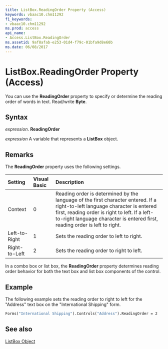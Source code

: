 ```yaml
---
title: ListBox.ReadingOrder Property (Access)
keywords: vbaac10.chm11292
f1_keywords:
- vbaac10.chm11292
ms.prod: access
api_name:
- Access.ListBox.ReadingOrder
ms.assetid: 9af8afab-e253-01d4-f79c-01bfa9d8e60b
ms.date: 06/08/2017
---
```



# ListBox.ReadingOrder Property (Access)

You can use the  **ReadingOrder** property to specify or determine the reading order of words in text. Read/write **Byte**.


## Syntax

 _expression_. **ReadingOrder**

 _expression_ A variable that represents a **ListBox** object.


## Remarks

The  **ReadingOrder** property uses the following settings.



|**Setting**|**Visual Basic**|**Description**|
|:-----|:-----|:-----|
|Context|0|Reading order is determined by the language of the first character entered. If a right-to-left language character is entered first, reading order is right to left. If a left-to-right language character is entered first, reading order is left to right.|
|Left-to-Right|1|Sets the reading order to left to right.|
|Right-to-Left|2|Sets the reading order to right to left.|
In a combo box or list box, the  **ReadingOrder** property determines reading order behavior for both the text box and list box components of the control.


## Example

The following example sets the reading order to right to left for the "Address" text box on the "International Shipping" form.


```vb
Forms("International Shipping").Controls("Address").ReadingOrder = 2
```


## See also


[ListBox Object](Access.ListBox.md)

